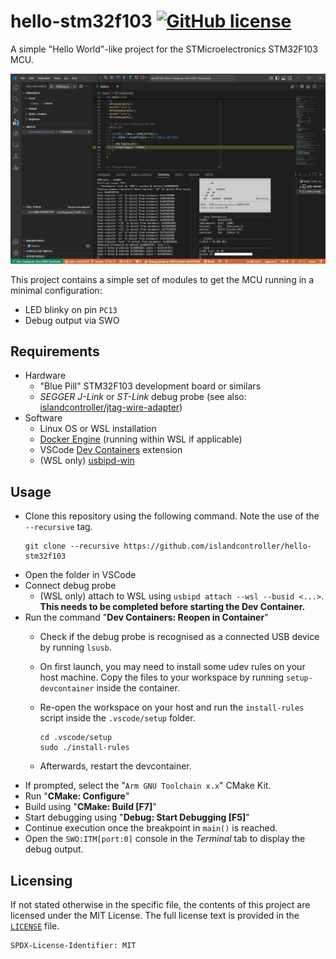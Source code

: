 # hello-stm32f103 [![GitHub license](https://img.shields.io/github/license/islandcontroller/hello-stm32f103?style=flat-square)](LICENSE)

A simple "Hello World"-like project for the STMicroelectronics STM32F103 MCU.

<p align="center"><img src="scr.png" /></p>

This project contains a simple set of modules to get the MCU running in a minimal configuration:
  - LED blinky on pin `PC13`
  - Debug output via SWO

## Requirements

* Hardware
  * "Blue Pill" STM32F103 development board or similars
  * *SEGGER J-Link* or *ST-Link* debug probe (see also: [islandcontroller/jtag-wire-adapter](https://github.com/islandcontroller/jtag-wire-adapter))
* Software
  * Linux OS or WSL installation
  * [Docker Engine](https://docs.docker.com/engine/install/debian/) (running within WSL if applicable)
  * VSCode [Dev Containers](https://marketplace.visualstudio.com/items?itemName=ms-vscode-remote.remote-containers) extension
  * (WSL only) [usbipd-win](https://learn.microsoft.com/en-us/windows/wsl/connect-usb)

## Usage

* Clone this repository using the following command. Note the use of the `--recursive` tag.
  ```
  git clone --recursive https://github.com/islandcontroller/hello-stm32f103
  ```
* Open the folder in VSCode
* Connect debug probe
  * (WSL only) attach to WSL using `usbipd attach --wsl --busid <...>`. **This needs to be completed before starting the Dev Container.**
* Run the command "**Dev Containers: Reopen in Container**"
  * Check if the debug probe is recognised as a connected USB device by running `lsusb`.
  * On first launch, you may need to install some udev rules on your host machine. Copy the files to your workspace by running `setup-devcontainer` inside the container.
  * Re-open the workspace on your host and run the `install-rules` script inside the `.vscode/setup` folder.

        cd .vscode/setup
        sudo ./install-rules

  * Afterwards, restart the devcontainer.
* If prompted, select the "`Arm GNU Toolchain x.x`" CMake Kit. 
* Run "**CMake: Configure**"
* Build using "**CMake: Build [F7]**"
* Start debugging using "**Debug: Start Debugging [F5]**"
* Continue execution once the breakpoint in `main()` is reached.
* Open the `SWO:ITM[port:0]` console in the *Terminal* tab to display the debug output.

## Licensing

If not stated otherwise in the specific file, the contents of this project are licensed under the MIT License. The full license text is provided in the [`LICENSE`](LICENSE) file.

    SPDX-License-Identifier: MIT
